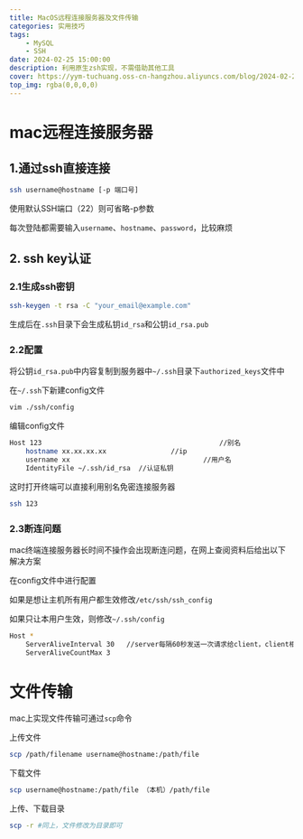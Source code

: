 ```yaml
---
title: MacOS远程连接服务器及文件传输
categories: 实用技巧
tags: 
    - MySQL
    - SSH
date: 2024-02-25 15:00:00
description: 利用原生zsh实现，不需借助其他工具
cover: https://yym-tuchuang.oss-cn-hangzhou.aliyuncs.com/blog/2024-02-25/top.jpeg
top_img: rgba(0,0,0,0)
---
```

# mac远程连接服务器

## 1.通过ssh直接连接

```bash
ssh username@hostname [-p 端口号]
```

使用默认SSH端口（22）则可省略-p参数

每次登陆都需要输入``username``、``hostname``、``password``，比较麻烦

## 2. ssh key认证

### 2.1生成ssh密钥

```sh
ssh-keygen -t rsa -C "your_email@example.com"
```

生成后在``.ssh``目录下会生成私钥``id_rsa``和公钥``id_rsa.pub``

### 2.2配置

将公钥``id_rsa.pub``中内容复制到服务器中``~/.ssh``目录下``authorized_keys``文件中

在``~/.ssh``下新建config文件

```bash
vim ./ssh/config
```

编辑config文件

```bash
Host 123											//别名
	hostname xx.xx.xx.xx				//ip
	username xx									//用户名
	IdentityFile ~/.ssh/id_rsa 	//认证私钥
```

这时打开终端可以直接利用别名免密连接服务器

```bash
ssh 123
```

### 2.3断连问题

mac终端连接服务器长时间不操作会出现断连问题，在网上查阅资料后给出以下解决方案

在config文件中进行配置

如果是想让主机所有用户都生效修改``/etc/ssh/ssh_config``

如果只让本用户生效，则修改``~/.ssh/config``

```bash
Host *
	ServerAliveInterval 30   //server每隔60秒发送一次请求给client，client相应，从而保持连接
	ServerAliveCountMax 3		
```



# 文件传输

mac上实现文件传输可通过``scp``命令

上传文件

```bash
scp /path/filename username@hostname:/path/file
```

下载文件

```bash
scp username@hostname:/path/file （本机）/path/file
```

上传、下载目录

```bash
scp -r #同上，文件修改为目录即可
```



​                                                                                                                                                                                              